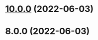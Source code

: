# [10.0.0](https://github.com/wuchuhengtools/typewriter-js/compare/v8.0.0...v10.0.0) (2022-06-03)



# 8.0.0 (2022-06-03)



